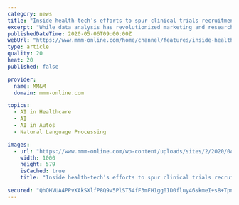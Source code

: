 ```yaml
---
category: news
title: "Inside health-tech’s efforts to spur clinical trials recruitment, better representation"
excerpt: "While data analysis has revolutionized marketing and research, there remain areas in which its influence has been less transformative, at least until now. One of these is patient recruitment for clinical trials."
publishedDateTime: 2020-05-06T09:00:00Z
webUrl: "https://www.mmm-online.com/home/channel/features/inside-health-techs-efforts-to-spur-clinical-trials-recruitment-better-representation/"
type: article
quality: 20
heat: 20
published: false

provider:
  name: MM&M
  domain: mmm-online.com

topics:
  - AI in Healthcare
  - AI
  - AI in Autos
  - Natural Language Processing

images:
  - url: "https://www.mmm-online.com/wp-content/uploads/sites/2/2020/04/Macxbook-Pro_blank-template_Deep6.jpg"
    width: 1000
    height: 579
    isCached: true
    title: "Inside health-tech’s efforts to spur clinical trials recruitment, better representation"

secured: "QhOHVUA4PPvXAkSXlfP8Q9v5PlST54fF3mFH1gg0ID0fluy46skmeI+s8+TpnjtGzTEcMZus5sz9uZYDW3ooRH3d1EcsUZWRh3F5HBm816+nCI+0TQHTdIXsH+qcwTKlpYGRRaQF7K4qrvcZQleipiYVHldHfy5ylTaOThxM+jHTG6ey9jmOdTPEfUbXsPVRXATvSjsBcfmg5bru0p/xDLof//2TCCH9rdE4t9Ow0RrOSfuogQrDqv3021rey2M+aFJm82zHB0ovR4ZReH+Fgx6YgSqyBTe8ZHWGlhUVEgpIpebGlaQ2UIUF9Qj71eNnYIgzuz05mufM33/Q9xwt3SDNMhkqhTcJ/F7I7Mh73WIjD1J6UUrMIzXJRCzzGhCoq427j1EUNWEXj4B7PafAPGnAG8Q+qWSjy6VX5DnWzeME5fYEUL+395zjOJtm5RlwfXGDra779xXIV/i+O2P5+RXUc65FUgqjiJjInmdJqZk=;6WT3HabFjjwLSbCNc3+wXQ=="
---
```



